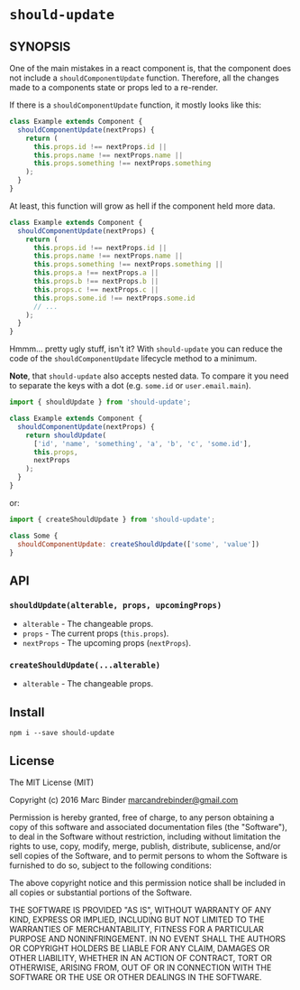 `should-update`
===============

## SYNOPSIS
One of the main mistakes in a react component is, that the component does not
include a `shouldComponentUpdate` function. Therefore, all the changes made to
a components state or props led to a re-render.

If there is a `shouldComponentUpdate` function, it mostly looks like this:

```javascript
class Example extends Component {
  shouldComponentUpdate(nextProps) {
    return (
      this.props.id !== nextProps.id ||
      this.props.name !== nextProps.name ||
      this.props.something !== nextProps.something
    );
  }
}
```

At least, this function will grow as hell if the component held more data.

```javascript
class Example extends Component {
  shouldComponentUpdate(nextProps) {
    return (
      this.props.id !== nextProps.id ||
      this.props.name !== nextProps.name ||
      this.props.something !== nextProps.something ||
      this.props.a !== nextProps.a ||
      this.props.b !== nextProps.b ||
      this.props.c !== nextProps.c ||
      this.props.some.id !== nextProps.some.id
      // ...
    );
  }
}
```

Hmmm... pretty ugly stuff, isn't it? With `should-update` you can reduce the
code of the `shouldComponentUpdate` lifecycle method to a minimum.

**Note**, that `should-update` also accepts nested data. To compare it you need
to separate the keys with a dot (e.g. `some.id` or `user.email.main`).

```javascript
import { shouldUpdate } from 'should-update';

class Example extends Component {
  shouldComponentUpdate(nextProps) {
    return shouldUpdate(
      ['id', 'name', 'something', 'a', 'b', 'c', 'some.id'],
      this.props,
      nextProps
    );
  }
}
```

or:

```javascript
import { createShouldUpdate } from 'should-update';

class Some {
  shouldComponentUpdate: createShouldUpdate(['some', 'value'])
}
```

## API
### `shouldUpdate(alterable, props, upcomingProps)`
- `alterable` - The changeable props.
- `props` - The current props (`this.props`).
- `nextProps` - The upcoming props (`nextProps`).

### `createShouldUpdate(...alterable)`
- `alterable` - The changeable props.

## Install
```
npm i --save should-update
```

## License
The MIT License (MIT)

Copyright (c) 2016 Marc Binder <marcandrebinder@gmail.com>

Permission is hereby granted, free of charge, to any person obtaining a copy
of this software and associated documentation files (the "Software"), to deal
in the Software without restriction, including without limitation the rights
to use, copy, modify, merge, publish, distribute, sublicense, and/or sell
copies of the Software, and to permit persons to whom the Software is
furnished to do so, subject to the following conditions:

The above copyright notice and this permission notice shall be included in
all copies or substantial portions of the Software.

THE SOFTWARE IS PROVIDED "AS IS", WITHOUT WARRANTY OF ANY KIND, EXPRESS OR
IMPLIED, INCLUDING BUT NOT LIMITED TO THE WARRANTIES OF MERCHANTABILITY,
FITNESS FOR A PARTICULAR PURPOSE AND NONINFRINGEMENT. IN NO EVENT SHALL THE
AUTHORS OR COPYRIGHT HOLDERS BE LIABLE FOR ANY CLAIM, DAMAGES OR OTHER
LIABILITY, WHETHER IN AN ACTION OF CONTRACT, TORT OR OTHERWISE, ARISING FROM,
OUT OF OR IN CONNECTION WITH THE SOFTWARE OR THE USE OR OTHER DEALINGS IN
THE SOFTWARE.

